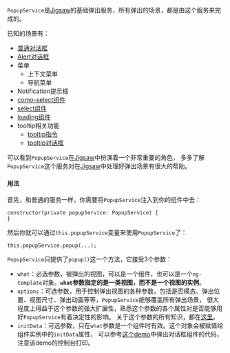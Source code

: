 
`PopupService`是[Jigsaw](https://github.com/rdkmaster/jigsaw)的基础弹出服务，所有弹出的场景，都是由这个服务来完成的。

已知的场景有：
- [普通对话框](#/dialog/buttons)
- [Alert对话框](#/alert/popup)
- 菜单
    - 上下文菜单
    - 导航菜单
- Notification提示框
- [como-select组件](#/combo-select/full)
- [select组件](#/select/basic)
- [loading组件](#/loading/full)
- tooltip相关功能
    - [tooltip指令](#/tooltip/inline)
    - [tooltip对话框](#/tooltip/dialog)

可以看到`PopupService`在[Jigsaw](https://github.com/rdkmaster/jigsaw)中扮演着一个非常重要的角色，
多多了解`PopupService`这个服务对在[Jigsaw](https://github.com/rdkmaster/jigsaw)中处理好弹出场景有很大的帮助。

#### 用法

首先，和普通的服务一样，你需要将`PopupService`注入到你的组件中去：

```
constructor(private popupService: PopupService) {
}
```

然后你就可以通过`this.popupService`变量来使用`PopupService`了：

```
this.popupService.popup(...);
```

`PopupService`只提供了`popup()`这一个方法，它接受3个参数：
- `what`：必选参数，被弹出的视图，可以是一个组件，也可以是一个`ng-template`对象。**`what`参数指定的是一类视图，而不是一个视图的实例**。
- `options`：可选参数，用于控制弹出视图的各种参数，包括是否模态、弹出位置、视图尺寸、弹出动画等等，`PopupService`能够覆盖所有弹出场景，
很大程度上得益于这个参数的强大扩展性，熟悉这个参数的各个属性对是否能够用好`PopupService`有着决定性的影响。
关于这个参数的所有知识，都在[这里](/components/api/class/PopupOptions)。
- `initData`：可选参数，只在`what`参数是一个组件时有效。这个对象会被赋值给组件实例中的`initData`属性，
可以参考[这个demo](#/dialog/misc)中弹出对话框组件的代码，注意该demo的控制台打印。

